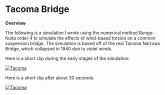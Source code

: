# Tacoma Bridge

**Overview**

The following is a simulation I wrote using the numerical method Runge-Kutta order 4 to simulate the effects of wind-based
torsion on a common suspension bridge. The simulation is based off of the real Tacoma Narrows Bridge, which collapsed in 1940 due to violet winds.

Here is a short clip during the early stages of the simulation:

[![Tacoma](http://img.youtube.com/vi/M9MUdBtHSCk/0.jpg)](https://youtu.be/M9MUdBtHSCk "Early")

Here is a short clip after about 30 seconds:

[![Tacoma](http://img.youtube.com/vi/ZazN40lbNl0/0.jpg)](https://youtu.be/ZazN40lbNl0 "Late")
